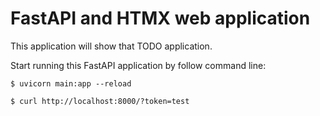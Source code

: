 FastAPI and HTMX web application
===

This application will show that TODO application.

Start running this FastAPI application by follow command line:

```shell
$ uvicorn main:app --reload
```

```shell
$ curl http://localhost:8000/?token=test
```
